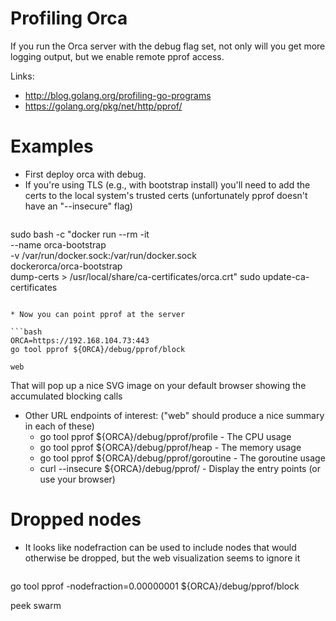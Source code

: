 # Profiling Orca

If you run the Orca server with the debug flag set, not only will you get more logging output, but we enable
remote pprof access.

Links:
* http://blog.golang.org/profiling-go-programs
* https://golang.org/pkg/net/http/pprof/


# Examples

* First deploy orca with debug.
* If you're using TLS (e.g., with bootstrap install) you'll need to add the certs to the local system's trusted certs (unfortunately pprof doesn't have an "--insecure" flag)
    ```bash
sudo bash -c "docker run --rm -it \
        --name orca-bootstrap \
        -v /var/run/docker.sock:/var/run/docker.sock \
        dockerorca/orca-bootstrap \
        dump-certs > /usr/local/share/ca-certificates/orca.crt"
sudo update-ca-certificates
```

* Now you can point pprof at the server

```bash
ORCA=https://192.168.104.73:443
go tool pprof ${ORCA}/debug/pprof/block

web
```

That will pop up a nice SVG image on your default browser showing the accumulated blocking calls

* Other URL endpoints of interest:  ("web" should produce a nice summary in each of these)
    * go tool pprof ${ORCA}/debug/pprof/profile     - The CPU usage
    * go tool pprof ${ORCA}/debug/pprof/heap     - The memory usage
    * go tool pprof ${ORCA}/debug/pprof/goroutine     - The goroutine usage
    * curl --insecure ${ORCA}/debug/pprof/   - Display the entry points (or use your browser)

# Dropped nodes

* It looks like nodefraction can be used to include nodes that would otherwise be dropped, but the web visualization seems to ignore it
    ```bash
go tool pprof -nodefraction=0.00000001 ${ORCA}/debug/pprof/block

peek swarm
```

